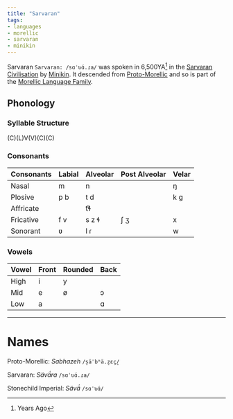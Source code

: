 ```yaml
---
title: "Sarvaran"
tags:
- languages
- morellic
- sarvaran
- minikin
---
```

Sarvaran `Sarvaran: /sɑˈʋɑ́.ɾa/` was spoken in 6,500YA[^1] in the [Sarvaran Civilisation](cultures/morellic/sarvara/sarvara.md) by [Minikin](fauna/2nd%20realm/minikin/minikin.md). It descended from [Proto-Morellic](languages/morello-rudhiric/morellic/proto-morellic.md) and so is part of the [Morellic Language Family](languages/morellic/morellic-family.md).

## Phonology
### Syllable Structure
(C)(L)V(V)(C)(C)

### Consonants
Consonants|Labial|Alveolar|Post Alveolar|Velar
----------|------|--------|-------------|-----
Nasal     |m     |n       |             |ŋ
Plosive   |p b   |t d     |             |k g
Affricate |      |t͡ɬ      |             |
Fricative |f v   |s z ɬ   |ʃ ʒ          |x
Sonorant  |ʋ     |l ɾ     |             |w

### Vowels
Vowel|Front|Rounded|Back
-----|-----|-------|----
High |i    |y      |
Mid  |e    |ø      |ɔ
Low  |a    |       |ɑ

---
# Names
Proto-Morellic: *Sabhazeh* `/s̠äˈbʱä.z̠ɛç̠/`

Sarvaran: *Sävä́ra* `/sɑˈʋɑ́.ɾa/`

Stonechild Imperial: *Sävä́* `/sɑˈʋɑ́/`

[^1]: Years Ago
